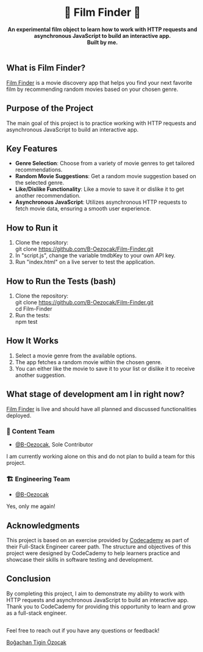 <!-- markdownlint-disable MD041 MD002 -->
<div align="center">
  <h1>📕 Film Finder 🎥</h1>
  <strong>An experimental film object to learn how to work with HTTP requests and asynchronous JavaScript to build an interactive app.</strong><br>
  <strong>Built by me.</strong>
</div>
<br>

## What is Film Finder?

[Film Finder](https://github.com/B-Oezocak/Film-Finder) is a movie discovery app that helps you find your next favorite film by recommending random movies based on your chosen genre.

## Purpose of the Project

The main goal of this project is to practice working with HTTP requests and asynchronous JavaScript to build an interactive app.

## Key Features

- **Genre Selection**: Choose from a variety of movie genres to get tailored recommendations.
- **Random Movie Suggestions**: Get a random movie suggestion based on the selected genre.
- **Like/Dislike Functionality**: Like a movie to save it or dislike it to get another recommendation.
- **Asynchronous JavaScript**: Utilizes asynchronous HTTP requests to fetch movie data, ensuring a smooth user experience.

## How to Run it
1. Clone the repository: <br>
  git clone https://github.com/B-Oezocak/Film-Finder.git <br>
2. In "script.js", change the variable tmdbKey to your own API key.
3. Run "index.html" on a live server to test the application.

## How to Run the Tests (bash)
1. Clone the repository: <br>
  git clone https://github.com/B-Oezocak/Film-Finder.git <br>
  cd Film-Finder
2. Run the tests: <br>
  npm test

## How It Works

1. Select a movie genre from the available options.
2. The app fetches a random movie within the chosen genre.
3. You can either like the movie to save it to your list or dislike it to receive another suggestion.

## What stage of development am I in right now?

[Film Finder](https://github.com/B-Oezocak/Film-Finder) is live and should have all planned and discussed functionalities deployed.

### 📝 Content Team

- [@B-Oezocak](https://github.com/B-Oezocak), Sole Contributor

I am currently working alone on this and do not plan to build a team for this project.

### 🏗 Engineering Team

- [@B-Oezocak](https://github.com/B-Oezocak)

Yes, only me again!

## Acknowledgments

This project is based on an exercise provided by [Codecademy](https://www.codecademy.com/) as part of their Full-Stack Engineer career path. The structure and objectives of this project were designed by CodeCademy to help learners practice and showcase their skills in software testing and development.

## Conclusion

By completing this project, I aim to demonstrate my ability to work with HTTP requests and asynchronous JavaScript to build an interactive app. Thank you to CodeCademy for providing this opportunity to learn and grow as a full-stack engineer.

##

Feel free to reach out if you have any questions or feedback!

[Boğaçhan Tigin Özocak](https://www.linkedin.com/in/bogachan-oezocak/)